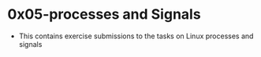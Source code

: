 # 0x05-processes and Signals 
 - This contains exercise submissions to the tasks on Linux processes and signals 
